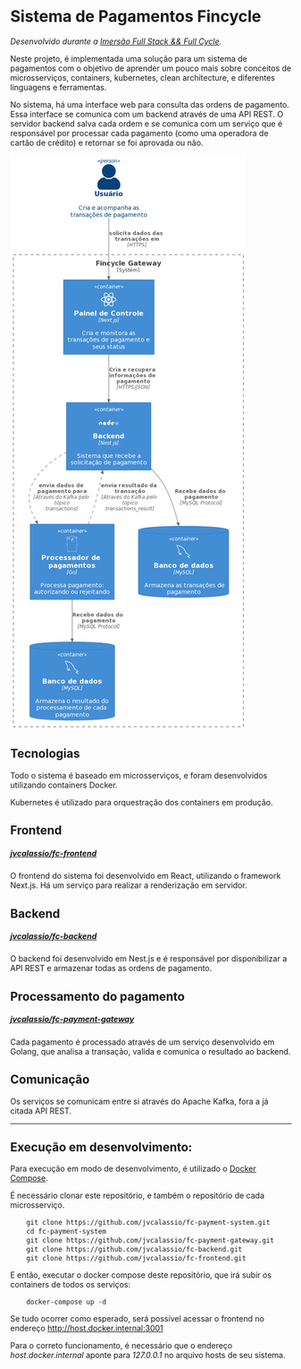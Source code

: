 # Sistema de Pagamentos Fincycle

_Desenvolvido durante a [Imersão Full Stack && Full Cycle](https://imersao.fullcycle.com.br/evento/)._

Neste projeto, é implementada uma solução para um sistema de pagamentos com o objetivo de aprender um pouco mais sobre conceitos de microsserviços, containers, kubernetes, clean architecture, e diferentes linguagens e ferramentas.

No sistema, há uma interface web para consulta das ordens de pagamento. Essa interface se comunica com um backend através de uma API REST. O servidor backend salva cada ordem e se comunica com um serviço que é responsável por processar cada pagamento (como uma operadora de cartão de crédito) e retornar se foi aprovada ou não.

![Diagrama do sistema](/model/c4model.png "Diagrama do sistema")

## Tecnologias

Todo o sistema é baseado em microsserviços, e foram desenvolvidos utilizando containers Docker.

Kubernetes é utilizado para orquestração dos containers em produção.

## Frontend

##### [jvcalassio/fc-frontend](https://github.com/jvcalassio/fc-frontend)

O frontend do sistema foi desenvolvido em React, utilizando o framework Next.js.
Há um serviço para realizar a renderização em servidor.

## Backend

##### [jvcalassio/fc-backend](https://github.com/jvcalassio/fc-backend)

O backend foi desenvolvido em Nest.js e é responsável por disponibilizar a API REST e armazenar todas as ordens de pagamento.

## Processamento do pagamento

##### [jvcalassio/fc-payment-gateway](https://github.com/jvcalassio/fc-payment-gateway)

Cada pagamento é processado através de um serviço desenvolvido em Golang, que analisa a transação, valida e comunica o resultado ao backend.

## Comunicação

Os serviços se comunicam entre si através do Apache Kafka, fora a já citada API REST.

---

## Execução em desenvolvimento:

Para execução em modo de desenvolvimento, é utilizado o [Docker Compose](https://docs.docker.com/compose/install/).

É necessário clonar este repositório, e também o repositório de cada microsserviço.

```
    git clone https://github.com/jvcalassio/fc-payment-system.git
    cd fc-payment-system
    git clone https://github.com/jvcalassio/fc-payment-gateway.git
    git clone https://github.com/jvcalassio/fc-backend.git
    git clone https://github.com/jvcalassio/fc-frontend.git
```

E então, executar o docker compose deste repositório, que irá subir os containers de todos os serviços:

```
    docker-compose up -d
```

Se tudo ocorrer como esperado, será possível acessar o frontend no endereço http://host.docker.internal:3001

Para o correto funcionamento, é necessário que o endereço _host.docker.internal_ aponte para _127.0.0.1_ no arquivo hosts de seu sistema.
